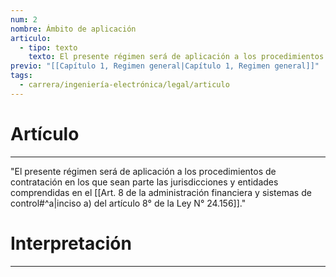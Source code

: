 ```yaml
---
num: 2
nombre: Ámbito de aplicación
articulo:
  - tipo: texto
    texto: El presente régimen será de aplicación a los procedimientos de contratación en los que sean parte las jurisdicciones y entidades comprendidas en el inciso a) del artículo 8° de la Ley N° 24.156.
previo: "[[Capítulo 1, Regimen general|Capítulo 1, Regimen general]]"
tags:
  - carrera/ingeniería-electrónica/legal/articulo
---
```

# Artículo
---
"El presente régimen será de aplicación a los procedimientos de contratación en los que sean parte las jurisdicciones y entidades comprendidas en el [[Art. 8 de la administración financiera y sistemas de control#^a|inciso a) del artículo 8° de la Ley N° 24.156]]."

# Interpretación
---
